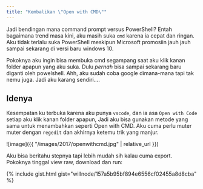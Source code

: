 ```yaml
---
title: "Kembalikan \"Open with CMD\""
---
```


Jadi bendingan mana command prompt versus PowerShell? Entah bagaimana  trend masa kini, aku masih suka `cmd` karena ia cepat dan ringan. Aku tidak terlalu suka PowerShell meskipun Microsoft promosiin jauh jauh sampai sekarang di versi baru windows 10.

Pokoknya aku ingin bisa membuka cmd segampang saat aku klik kanan folder apapun yang aku suka. Dulu *pernah* bisa sampai sekarang baru diganti oleh powelshell. Ahh, aku sudah coba google dimana-mana tapi tak nemu juga. Jadi aku karang sendiri….

## Idenya

Kesempatan ku terbuka karena aku punya `vscode`, dan ia asa `Open with Code` setiap aku klik kanan folder apapun, Jadi aku bisa gunakan metode yang sama untuk menambahkan seperti  Open with CMD. Aku cuma perlu muter muter dengan `regedit` dan akhirnya ketemu trik yang manjur.

![image]({{ "/images/2017/openwithcmd.jpg" | relative_url }})

Aku bisa beritahu stepnya tapi lebih mudah sih kalau cuma export. Pokoknya tinggal view raw, download dan run:

{% include gist.html gist="willnode/157a5b95bf894e6556cf02455a8d8cba" %}